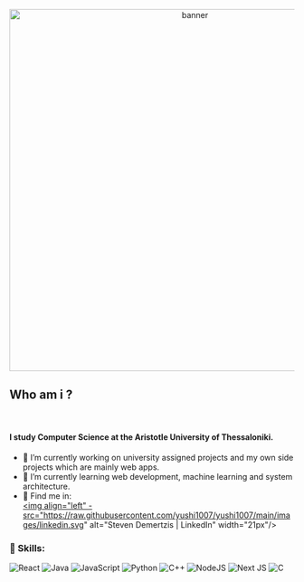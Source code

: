 <p align="center"> <img src="https://images.unsplash.com/photo-1614741118887-7a4ee193a5fa?ixlib=rb-1.2.1&raw_url=true&q=80&fm=jpg&crop=entropy&cs=tinysrgb&ixid=MnwxMjA3fDB8MHxwaG90by1wYWdlfHx8fGVufDB8fHx8&auto=format&fit=crop&w=687" height="640" alt="banner"/></p>

## Who am i ?
<br />

#### I study Computer Science at the Aristotle University of Thessaloniki.


- 🔭 I’m currently working on university assigned projects and my own side projects which are mainly web apps.
- 🌱 I’m currently learning web development, machine learning and system architecture.
- 🤝 Find me in:<br/>  <a href="https://www.linkedin.com/in/stefanos-demertzis-5931571a6/"><img align="left" - src="https://raw.githubusercontent.com/yushi1007/yushi1007/main/images/linkedin.svg" alt="Steven Demertzis | LinkedIn" width="21px"/></a>

### 💼 Skills:

![React](https://img.shields.io/badge/react-%2320232a.svg?style=for-the-badge&logo=react&logoColor=%2361DAFB)
![Java](https://img.shields.io/badge/java-%23ED8B00.svg?style=for-the-badge&logo=java&logoColor=white)
![JavaScript](https://img.shields.io/badge/javascript-%23323330.svg?style=for-the-badge&logo=javascript&logoColor=%23F7DF1E)
![Python](https://img.shields.io/badge/python-3670A0?style=for-the-badge&logo=python&logoColor=ffdd54)
![C++](https://img.shields.io/badge/c++-%2300599C.svg?style=for-the-badge&logo=c%2B%2B&logoColor=white)
![NodeJS](https://img.shields.io/badge/node.js-6DA55F?style=for-the-badge&logo=node.js&logoColor=white)
![Next JS](https://img.shields.io/badge/Next-black?style=for-the-badge&logo=next.js&logoColor=white)
![C](https://img.shields.io/badge/c-%2300599C.svg?style=for-the-badge&logo=c&logoColor=white)
